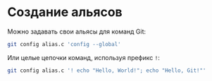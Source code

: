 # Создание альясов

Можно задавать свои альясы для команд Git:

```sh
git config alias.c 'config --global'
```

Или целые цепочки команд, используя префикс `!`:

```sh
git config alias.c '! echo "Hello, World!"; echo "Hello, Git!"'
```

